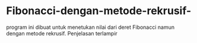 # Fibonacci-dengan-metode-rekrusif-
program ini dibuat untuk menetukan nilai dari deret Fibonacci namun dengan metode rekrusif. Penjelasan terlampir
